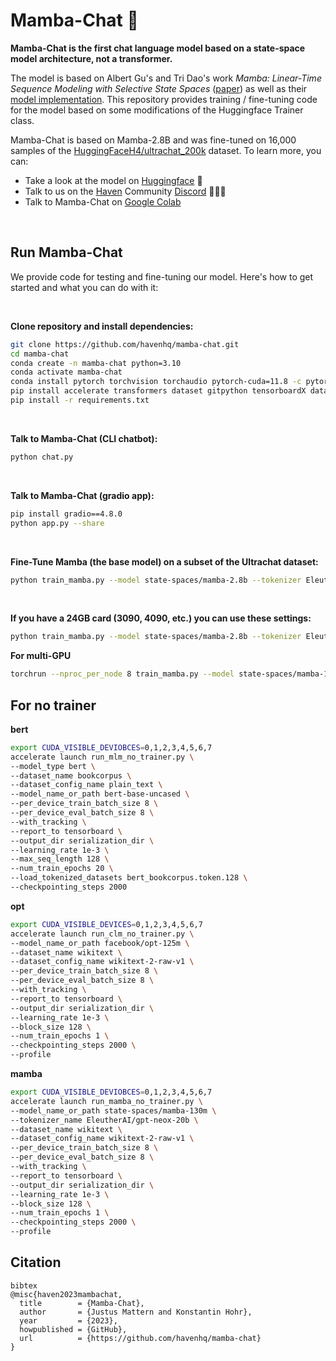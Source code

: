 # Mamba-Chat 🐍

**Mamba-Chat is the first chat language model based on a state-space model architecture, not a transformer.**

The model is based on Albert Gu's and Tri Dao's work *Mamba: Linear-Time Sequence Modeling with Selective State Spaces* ([paper](https://arxiv.org/pdf/2312.00752.pdf)) as well as their [model implementation](https://github.com/state-spaces/mamba). This repository provides training / fine-tuning code for the model based on some modifications of the Huggingface Trainer class.

Mamba-Chat is based on Mamba-2.8B and was fine-tuned on 16,000 samples of the [HuggingFaceH4/ultrachat_200k](https://huggingface.co/datasets/HuggingFaceH4/ultrachat_200k) dataset. To learn more, you can:

- Take a look at the model on [Huggingface](https://huggingface.co/havenhq/mamba-chat) 🤗
- Talk to us on the [Haven](https://haven.run/) Community [Discord](https://discord.com/invite/JDjbfp6q2G) 🧑‍🤝‍🧑
- Talk to Mamba-Chat on [Google Colab](https://colab.research.google.com/drive/1dUlEYnRbgJYg4_kofNpsCddLCh6vltNK?usp=sharing)


<br>

## Run Mamba-Chat

We provide code for testing and fine-tuning our model. Here's how to get started and what you can do with it:

<br>


**Clone repository and install dependencies:**
```bash
git clone https://github.com/havenhq/mamba-chat.git
cd mamba-chat
conda create -n mamba-chat python=3.10
conda activate mamba-chat
conda install pytorch torchvision torchaudio pytorch-cuda=11.8 -c pytorch -c nvidia
pip install accelerate transformers dataset gitpython tensorboardX datasets tensorboard scikit-learn evaluate
pip install -r requirements.txt
```

<br>

**Talk to Mamba-Chat (CLI chatbot):**
```bash
python chat.py
```

<br>

**Talk to Mamba-Chat (gradio app):**
```bash
pip install gradio==4.8.0
python app.py --share
```

<br>

**Fine-Tune Mamba (the base model) on a subset of the Ultrachat dataset:**
```bash
python train_mamba.py --model state-spaces/mamba-2.8b --tokenizer EleutherAI/gpt-neox-20b --learning_rate 5e-5 --batch_size 4 --data_path ./data/ultrachat_small.jsonl --num_epochs 3
```

<br>

**If you have a 24GB card (3090, 4090, etc.) you can use these settings:**
```bash
python train_mamba.py --model state-spaces/mamba-2.8b --tokenizer EleutherAI/gpt-neox-20b --learning_rate 5e-5 --batch_size 1 --gradient_accumulation_steps 4 --optim paged_adamw_8bit --data_path ./data/ultrachat_small.jsonl --num_epochs 3
```

**For multi-GPU**
```bash
torchrun --nproc_per_node 8 train_mamba.py --model state-spaces/mamba-130m --tokenizer EleutherAI/gpt-neox-20b --learning_rate 5e-5 --batch_size 1 --data_path ./data/ultrachat_small.jsonl --num_epochs 3
```

## For no trainer

**bert**
```bash
export CUDA_VISIBLE_DEVIOBCES=0,1,2,3,4,5,6,7
accelerate launch run_mlm_no_trainer.py \
--model_type bert \
--dataset_name bookcorpus \
--dataset_config_name plain_text \
--model_name_or_path bert-base-uncased \
--per_device_train_batch_size 8 \
--per_device_eval_batch_size 8 \
--with_tracking \
--report_to tensorboard \
--output_dir serialization_dir \
--learning_rate 1e-3 \
--max_seq_length 128 \
--num_train_epochs 20 \
--load_tokenized_datasets bert_bookcorpus.token.128 \
--checkpointing_steps 2000
```

**opt**
```bash
export CUDA_VISIBLE_DEVICES=0,1,2,3,4,5,6,7
accelerate launch run_clm_no_trainer.py \
--model_name_or_path facebook/opt-125m \
--dataset_name wikitext \
--dataset_config_name wikitext-2-raw-v1 \
--per_device_train_batch_size 8 \
--per_device_eval_batch_size 8 \
--with_tracking \
--report_to tensorboard \
--output_dir serialization_dir \
--learning_rate 1e-3 \
--block_size 128 \
--num_train_epochs 1 \
--checkpointing_steps 2000 \
--profile
```

**mamba**

```bash
export CUDA_VISIBLE_DEVIOBCES=0,1,2,3,4,5,6,7
accelerate launch run_mamba_no_trainer.py \
--model_name_or_path state-spaces/mamba-130m \
--tokenizer_name EleutherAI/gpt-neox-20b \
--dataset_name wikitext \
--dataset_config_name wikitext-2-raw-v1 \
--per_device_train_batch_size 8 \
--per_device_eval_batch_size 8 \
--with_tracking \
--report_to tensorboard \
--output_dir serialization_dir \
--learning_rate 1e-3 \
--block_size 128 \
--num_train_epochs 1 \
--checkpointing_steps 2000 \
--profile
```


## Citation

```
bibtex
@misc{haven2023mambachat,
  title        = {Mamba-Chat},
  author       = {Justus Mattern and Konstantin Hohr},
  year         = {2023},
  howpublished = {GitHub},
  url          = {https://github.com/havenhq/mamba-chat}
}
```
